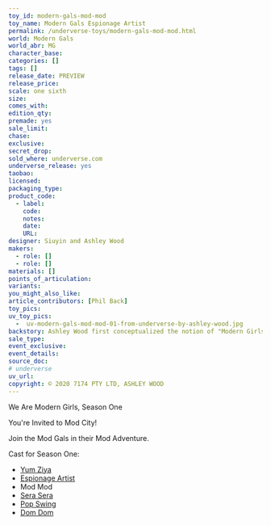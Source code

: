 ```yaml
---
toy_id: modern-gals-mod-mod
toy_name: Modern Gals Espionage Artist
permalink: /underverse-toys/modern-gals-mod-mod.html
world: Modern Gals
world_abr: MG
character_base: 
categories: []
tags: []
release_date: PREVIEW
release_price: 
scale: one sixth
size: 
comes_with: 
edition_qty: 
premade: yes
sale_limit: 
chase: 
exclusive: 
secret_drop:
sold_where: underverse.com
underverse_release: yes
taobao: 
licensed:
packaging_type:
product_code: 
  - label: 
    code: 
    notes: 
    date: 
    URL:
designer: Siuyin and Ashley Wood
makers:
  - role: []
  - role: []
materials: []
points_of_articulation: 
variants: 
you_might_also_like:
article_contributors: [Phil Back]
toy_pics:
uv_toy_pics:
  -  uv-modern-gals-mod-mod-01-from-underverse-by-ashley-wood.jpg
backstory: Ashley Wood first conceptualized the notion of "Modern Girls" — now "Modern Gals" — back in 2010, if not sooner. He featured Modern Gals riding and interacting with various robots.
sale_type: 
event_exclusive: 
event_details:
source_doc:
# underverse
uv_url: 
copyright: © 2020 7174 PTY LTD, ASHLEY WOOD
---
```

We Are Modern Girls, Season One

You're Invited to Mod City!

Join the Mod Gals in their Mod Adventure.

Cast for Season One:
- <a href="/underverse-toys/modern-gals-yum-ziya.html">Yum Ziya</a>
- <a href="/underverse-toys/modern-gals-espionage-artist.html">Espionage Artist</a>
- Mod Mod
- <a href="/underverse-toys/modern-gals-sera-sera.html">Sera Sera</a>
- <a href="/underverse-toys/modern-gals-pop-swing.html">Pop Swing</a>
- <a href="/underverse-toys/modern-gals-dom-dom.html">Dom Dom</a>